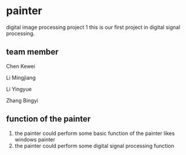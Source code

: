 # painter
digital image processing project 1 
this is our first project in digital signal processing.

## team member
Chen Kewei

Li Mingjiang

Li Yingyue

Zhang Bingyi

## function of the painter
1. the painter could perform some basic function of the painter likes windows painter
2. the painter could perform some digital signal processing function 
